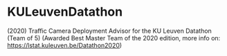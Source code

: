 # KULeuvenDatathon
(2020) Traffic Camera Deployment Advisor for the KU Leuven Datathon (Team of 5)
(Awarded Best Master Team of the 2020 edition, more info on: https://lstat.kuleuven.be/Datathon2020)
